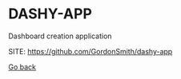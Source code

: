 # DASHY-APP
 
 Dashboard creation application
 
 SITE: https://github.com/GordonSmith/dashy-app

 [Go back](https://portable-linux-apps.github.io/apps.html)
